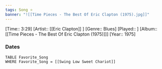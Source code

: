 ```yaml
---
tags: Song ⭐ 
banner: "![[Time Pieces - The Best Of Eric Clapton (1975).jpg]]"
---
```

[Time:: 3:29]
[Artist:: [[Eric Clapton]] ]
[Genre:: Blues]
[Played:: ]
[Album:: [[Time Pieces - The Best Of Eric Clapton (1975)]]]
[Year:: 1975]
### Dates
````dataview
TABLE Favorite_Song
WHERE Favorite_Song = [[Swing Low Sweet Chariot]]
````
